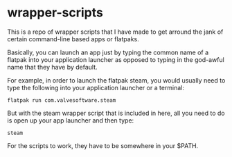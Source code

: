 # wrapper-scripts
This is a repo of wrapper scripts that I have made to get arround the jank of certain command-line based apps or flatpaks.

Basically, you can launch an app just by typing the common name of a flatpak into your application launcher as opposed to typing in the god-awful name that they have by default.


For example, in order to launch the flatpak steam, you would usually need to type the following into your application launcher or a terminal:
```
flatpak run com.valvesoftware.steam
```
But with the steam wrapper script that is included in here, all you need to do is open up your app launcher and then type:
```
steam
```
For the scripts to work, they have to be somewhere in your $PATH.
